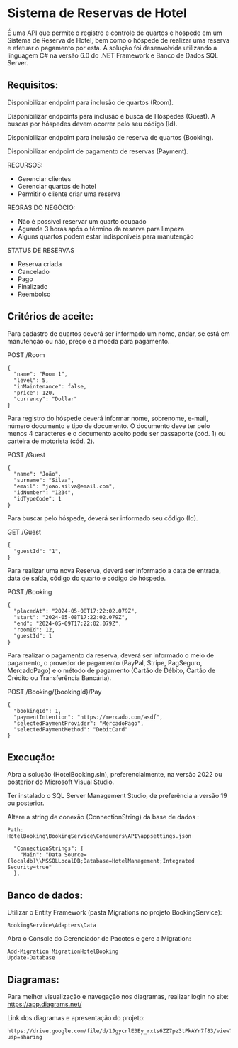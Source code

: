 # Sistema de Reservas de Hotel
É uma API que permite o registro e controle de quartos e hóspede em um Sistema de Reserva de Hotel, bem como o hóspede de realizar uma reserva e efetuar o pagamento por esta. 
A solução foi desenvolvida utilizando a linguagem C# na versão 6.0 do .NET Framework e Banco de Dados SQL Server.

## Requisitos:
Disponibilizar endpoint para inclusão de quartos (Room).

Disponibilizar endpoints para inclusão e busca de Hóspedes (Guest). A buscas por hóspedes devem ocorrer pelo seu código (Id).

Disponibilizar endpoint para inclusão de reserva de quartos (Booking).

Disponibilizar endpoint de pagamento de reservas (Payment).

RECURSOS:
- Gerenciar clientes
- Gerenciar quartos de hotel
- Permitir o cliente criar uma reserva

REGRAS DO NEGÓCIO:
- Não é possível reservar um quarto ocupado
- Aguarde 3 horas após o término da reserva para limpeza
- Alguns quartos podem estar indisponíveis para manutenção

STATUS DE RESERVAS
- Reserva criada
- Cancelado
- Pago
- Finalizado
- Reembolso

## Critérios de aceite:
Para cadastro de quartos deverá ser informado um nome, andar, se está em manutenção ou não, preço e a moeda para pagamento.

POST /Room

```
{
  "name": "Room 1",
  "level": 5,
  "inMaintenance": false,
  "price": 120,
  "currency": "Dollar"
}
```

Para registro do hóspede deverá informar nome, sobrenome, e-mail, número documento e tipo de documento. O documento deve ter pelo menos 4 caracteres e o documento aceito pode ser passaporte (cód. 1) ou carteira de motorista (cód. 2).

POST /Guest

```
{
  "name": "João",
  "surname": "Silva",
  "email": "joao.silva@email.com",
  "idNumber": "1234",
  "idTypeCode": 1
}
```

Para buscar pelo hóspede, deverá ser informado seu código (Id).

GET /Guest

```
{
  "guestId": "1",
}
```

Para realizar uma nova Reserva, deverá ser informado a data de entrada, data de saída, código do quarto e código do hóspede.

POST /Booking

```
{
  "placedAt": "2024-05-08T17:22:02.079Z",
  "start": "2024-05-08T17:22:02.079Z",
  "end": "2024-05-09T17:22:02.079Z",
  "roomId": 12,
  "guestId": 1
}
```

Para realizar o pagamento da reserva, deverá ser informado o meio de pagamento, o provedor de pagamento (PayPal, Stripe, PagSeguro, MercadoPago) e o método de pagamento (Cartão de Débito, Cartão de Crédito ou Transferência Bancária).

POST /Booking/{bookingId}/Pay

```
{
  "bookingId": 1,
  "paymentIntention": "https://mercado.com/asdf",
  "selectedPaymentProvider": "MercadoPago",
  "selectedPaymentMethod": "DebitCard"
}
```

## Execução:
Abra a solução (HotelBooking.sln), preferencialmente, na versão 2022 ou posterior do Microsoft Visual Studio.

Ter instalado o SQL Server Management Studio, de preferência a versão 19 ou posterior.

Altere a string de conexão (ConnectionString) da base de dados :
```
Path:
HotelBooking\BookingService\Consumers\API\appsettings.json

  "ConnectionStrings": {
    "Main": "Data Source=(localdb)\\MSSQLLocalDB;Database=HotelManagement;Integrated Security=true"
  },
```

## Banco de dados:
Utilizar o Entity Framework (pasta Migrations no projeto BookingService):
```
BookingService\Adapters\Data
```

Abra o Console do Gerenciador de Pacotes e gere a Migration:

```
Add-Migration MigrationHotelBooking
Update-Database
```

## Diagramas:

Para melhor visualização e navegação nos diagramas, realizar login no site:
https://app.diagrams.net/

Link dos diagramas e apresentação do projeto:
```
https://drive.google.com/file/d/1JgycrlE3Ey_rxts6ZZ7pz3tPkAYr7f83/view?usp=sharing
```




